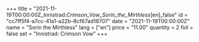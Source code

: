 +++
title = "2021-11-19T00:00:00Z_Innistrad:_Crimson_Vow_Sorin_the_Mirthless_[en]_false"
id = "cc7ff5f4-a7cc-41a1-a22b-8cf67ad18707"
date = "2021-11-19T00:00:00Z"
name = "Sorin the Mirthless"
lang = ["en"]
price = "11.00"
quantity = 2
foil = false
set = "Innistrad: Crimson Vow"
+++
